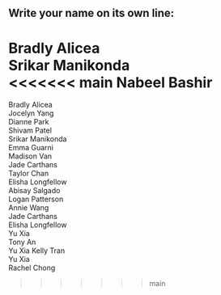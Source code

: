 ## Write your name on its own line:   


Bradly Alicea    
Srikar Manikonda  
<<<<<<< main
Nabeel Bashir
=======
Bradly Alicea  
Jocelyn Yang   
Dianne Park   
Shivam Patel    
Srikar Manikonda   
Emma Guarni   
Madison Van   
Jade Carthans   
Taylor Chan   
Elisha Longfellow   
Abisay Salgado   
Logan Patterson  
Annie Wang   
Jade Carthans   
Elisha Longfellow    
Yu Xia    
Tony An   
Yu Xia
Kelly Tran   
Yu Xia     
Rachel Chong      
>>>>>>> main

